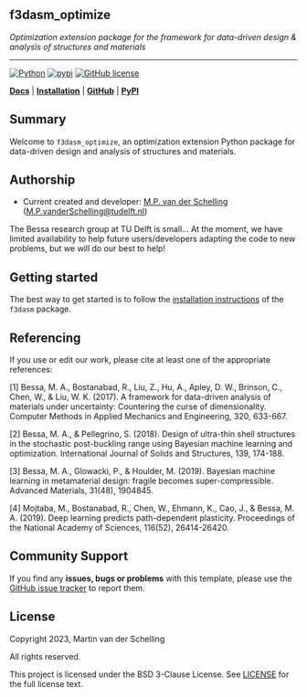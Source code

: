 f3dasm_optimize
---------------
*Optimization extension package for the framework for data-driven design \& analysis of structures and materials*

***

[![Python](https://img.shields.io/pypi/pyversions/f3dasm_optimize)](https://www.python.org)
[![pypi](https://img.shields.io/pypi/v/f3dasm_optimize.svg)](https://pypi.org/project/f3dasm_optimize/)
[![GitHub license](https://img.shields.io/badge/license-BSD-blue)](https://github.com/bessagroup/f3dasm_optimize)

[**Docs**](https://f3dasm-optimize.readthedocs.io/en/latest/)
| [**Installation**](https://f3dasm-optimize.readthedocs.io/en/latest/rst_doc_files/getting_started.html)
| [**GitHub**](https://github.com/bessagroup/f3dasm)
| [**PyPI**](https://pypi.org/project/f3dasm-optimize/)

## Summary

Welcome to `f3dasm_optimize`, an optimization extension Python package for data-driven design and analysis of structures and materials.


## Authorship

* Current created and developer: [M.P. van der Schelling](https://github.com/mpvanderschelling/) (M.P.vanderSchelling@tudelft.nl)

The Bessa research group at TU Delft is small... At the moment, we have limited availability to help future users/developers adapting the code to new problems, but we will do our best to help!

## Getting started

The best way to get started is to follow the [installation instructions](https://f3dasm.readthedocs.io/en/latest/rst_doc_files/general/gettingstarted.html) of the `f3dasm` package.

## Referencing

If you use or edit our work, please cite at least one of the appropriate references:

[1] Bessa, M. A., Bostanabad, R., Liu, Z., Hu, A., Apley, D. W., Brinson, C., Chen, W., & Liu, W. K. (2017). A framework for data-driven analysis of materials under uncertainty: Countering the curse of dimensionality. Computer Methods in Applied Mechanics and Engineering, 320, 633-667.

[2] Bessa, M. A., & Pellegrino, S. (2018). Design of ultra-thin shell structures in the stochastic post-buckling range using Bayesian machine learning and optimization. International Journal of Solids and Structures, 139, 174-188.

[3] Bessa, M. A., Glowacki, P., & Houlder, M. (2019). Bayesian machine learning in metamaterial design: fragile becomes super-compressible. Advanced Materials, 31(48), 1904845.

[4] Mojtaba, M., Bostanabad, R., Chen, W., Ehmann, K., Cao, J., & Bessa, M. A. (2019). Deep learning predicts path-dependent plasticity. Proceedings of the National Academy of Sciences, 116(52), 26414-26420.

## Community Support

If you find any **issues, bugs or problems** with this template, please use the [GitHub issue tracker](https://github.com/bessagroup/f3dasm_optimize/issues) to report them.

## License

Copyright 2023, Martin van der Schelling

All rights reserved.

This project is licensed under the BSD 3-Clause License. See [LICENSE](https://github.com/bessagroup/f3dasm_optimize/blob/main/LICENSE) for the full license text.